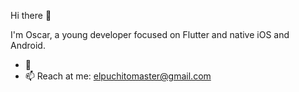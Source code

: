 Hi there 👋

I'm Oscar, a young developer focused on Flutter and native iOS and Android. 
- 👋 
- 📫 Reach at me:
  elpuchitomaster@gmail.com

<!---
elpuchito/elpuchito is a ✨ special ✨ repository because its `README.md` (this file) appears on your GitHub profile.
You can click the Preview link to take a look at your changes.
--->
